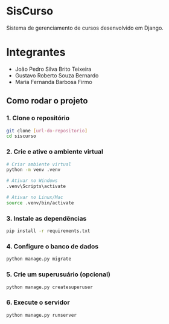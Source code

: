 # SisCurso

Sistema de gerenciamento de cursos desenvolvido em Django.

# Integrantes
- João Pedro Silva Brito Teixeira
- Gustavo Roberto Souza Bernardo
- Maria Fernanda Barbosa Firmo

## Como rodar o projeto

### 1. Clone o repositório
```bash
git clone [url-do-repositorio]
cd siscurso
```

### 2. Crie e ative o ambiente virtual
```bash
# Criar ambiente virtual
python -m venv .venv

# Ativar no Windows
.venv\Scripts\activate

# Ativar no Linux/Mac
source .venv/bin/activate
```

### 3. Instale as dependências
```bash
pip install -r requirements.txt
```

### 4. Configure o banco de dados
```bash
python manage.py migrate
```

### 5. Crie um superusuário (opcional)
```bash
python manage.py createsuperuser
```

### 6. Execute o servidor
```bash
python manage.py runserver
```
